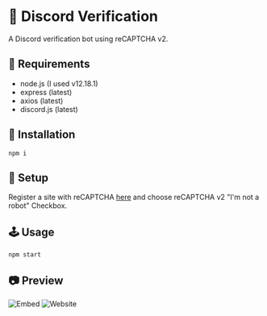 # 🔑 Discord Verification
A Discord verification bot using reCAPTCHA v2. 
## 🧳 Requirements
* node.js (I used v12.18.1)
* express (latest)
* axios (latest)
* discord.js (latest)

## 🔌 Installation
```
npm i
```

## 📘 Setup
Register a site with reCAPTCHA [here](https://www.google.com/recaptcha/admin/create) and choose reCAPTCHA v2 "I'm not a robot" Checkbox.

## 🕹️ Usage
```
npm start
```

## 📷 Preview
![Embed](https://i.imgur.com/zomEnpw.png)
![Website](https://i.imgur.com/tmrcyjF.png)
